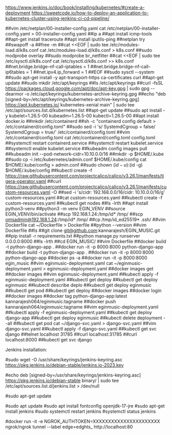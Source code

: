 https://www.jenkins.io/doc/book/installing/kubernetes/#create-a-deployment
https://sweetcode.io/how-to-deploy-an-application-to-kubernetes-cluster-using-jenkins-ci-cd-pipeline/


##vim /etc/netplan/00-installer-config.yaml
cat /etc/netplan/00-installer-config.yaml > 00-installer-config.yaml
##ip a
##apt install icmp-tools
##apt-get install traceroute
##apt install iputils-ping
##netplan try
##swapoff -a
##free -m
##cat <<EOF | sudo tee /etc/modules-load.d/k8s.conf
cat /etc/modules-load.d/k8s.conf > k8s.conf
##sudo modprobe overlay
##sudo modprobe br_netfilter
##cat <<EOF | sudo tee /etc/sysctl.d/k8s.conf
cat /etc/sysctl.d/k8s.conf >> k8s.conf
##net.bridge.bridge-nf-call-iptables  = 1
##net.bridge.bridge-nf-call-ip6tables = 1
##net.ipv4.ip_forward                 = 1
##EOF
##sudo sysctl --system
##sudo apt-get install -y apt-transport-https ca-certificates curl
##apt-get update
##sudo mkdir /etc/apt/keyrings
##ls /etc/apt/keyrings
##curl -fsSL https://packages.cloud.google.com/apt/doc/apt-key.gpg | sudo gpg --dearmor -o /etc/apt/keyrings/kubernetes-archive-keyring.gpg
##echo "deb [signed-by=/etc/apt/keyrings/kubernetes-archive-keyring.gpg] https://apt.kubernetes.io/ kubernetes-xenial main" | sudo tee /etc/apt/sources.list.d/kubernetes.list
##apt-get update
##sudo apt install -y kubelet=1.26.5-00 kubeadm=1.26.5-00 kubectl=1.26.5-00
##apt install docker.io
##mkdir /etc/containerd
##sh -c "containerd config default > /etc/containerd/config.toml"
##sudo sed -i 's/ SystemdCgroup = false/ SystemdCgroup = true/' /etc/containerd/config.toml
##vim /etc/containerd/config.toml
cat /etc/containerd/config.toml config.toml
##systemctl restart containerd.service
##systemctl restart kubelet.service
##systemctl enable kubelet.service
##kubeadm config images pull
##kubeadm init --pod-network-cidr=10.10.0.0/16
##mkdir -p $HOME/.kube
##sudo cp -i /etc/kubernetes/admin.conf $HOME/.kube/config
cat $HOME/.kube/config > admin.conf
##sudo chown $(id -u):$(id -g) $HOME/.kube/config
##kubectl create -f https://raw.githubusercontent.com/projectcalico/calico/v3.26.1/manifests/tigera-operator.yaml
##curl https://raw.githubusercontent.com/projectcalico/calico/v3.26.1/manifests/custom-resources.yaml -O
##sed -i 's/cidr: 192\.168\.0\.0\/16/cidr: 10.10.0.0\/16/g' custom-resources.yaml
##cat custom-resources.yaml
##kubectl create -f custom-resources.yaml
##kubectl get nodes
##ls -lrth
##apt install python3-venv
##python3 -m venv EGIN_VENV
##source EGIN_VENV/bin/activate
##scp 192.168.1.24:/tmp/id* /tmp/
##scp omsadmin@192.168.1.24:/tmp/id* /tmp/
##cp /tmp/id_ed25519* .ssh/
##vim Dockerfile
cat ~/Dockerfile > Dockerfile
##python --version
##vim Dockerfile
##ls
##git clone git@github.com:kannarajesh/EGIN_MUSIC.git
##pip install -r requirements.txt
##python manage.py runserver 0.0.0.0:8000
##ls -lrth
##cd EGIN_MUSIC/
##vim Dockerfile
##docker build -t python-django-app .
##docker run -it -p 8000:8000 python-django-app
##docker build -t python-django-app .
##docker run -it -p 8000:8000 python-django-app
##docker ps -a
##docker run -it -p 8000:8000 egin_music
##vim eginmusic-deployment.yaml
cat ~/eginmusic-deployment.yaml > eginmusic-deployment.yaml
##docker images get
##docker images
##vim eginmusic-deployment.yaml
##kubectl apply -f eginmusic-deployment.yaml
##kubectl get deploy
##kubectl get deploy eginmusic
##kubectl describe deplo
##kubectl get deploy eginmusic
##kubectl get pod
##kubectl get deploy
##docker images
##docker login
##docker images
##docker tag python-django-app:latest kannarajesh064/eginmusic:tagname
##docker push kannarajesh064/eginmusic:tagname
##vim eginmusic-deployment.yaml
##kubectl apply -f  eginmusic-deployment.yaml
##kubectl get deploy django-app
##kubectl get deploy eginmusic
##kubectl delete deployment --all
##kubectl get pod
cat ~/django-svc.yaml > django-svc.yaml
##vim django-svc.yaml
##kubectl apply -f django-svc.yaml
##kubectl get svc django
##telnet localhost 31785
##curl localhost:31785
##curl localhost:8000
##kubectl get svc django


Jenkins installation:


#sudo wget -O /usr/share/keyrings/jenkins-keyring.asc   https://pkg.jenkins.io/debian-stable/jenkins.io-2023.key

#echo deb [signed-by=/usr/share/keyrings/jenkins-keyring.asc]   https://pkg.jenkins.io/debian-stable binary/ | sudo tee   /etc/apt/sources.list.d/jenkins.list > /dev/null

#sudo apt-get update

#sudo apt update
#sudo apt install fontconfig openjdk-17-jre
#sudo apt-get install jenkins
#sudo systemctl restart jenkins
#systemctl status jenkins



#docker run -it -e NGROK_AUTHTOKEN=XXXXXXXXXXXXXXXXXXXXXX ngrok/ngrok tunnel --label edge=edghts_ http://localhost:80
